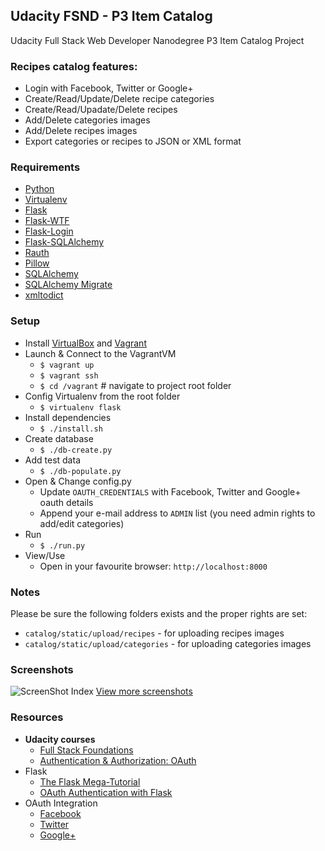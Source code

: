 ## Udacity FSND -  P3 Item Catalog
Udacity Full Stack Web Developer Nanodegree P3 Item Catalog Project

### Recipes catalog features:
* Login with Facebook, Twitter or Google+
* Create/Read/Update/Delete recipe categories
* Create/Read/Upadate/Delete recipes
* Add/Delete categories images
* Add/Delete recipes images
* Export categories or recipes to JSON or XML format

### Requirements
* [Python](https://www.python.org/)
* [Virtualenv](https://virtualenv.pypa.io/en/latest/#)
* [Flask](http://flask.pocoo.org)
* [Flask-WTF](https://flask-wtf.readthedocs.org/en/latest/)
* [Flask-Login](https://flask-login.readthedocs.org/en/latest/)
* [Flask-SQLAlchemy](https://pythonhosted.org/Flask-SQLAlchemy/)
* [Rauth](https://rauth.readthedocs.org/en/latest/)
* [Pillow](https://python-pillow.github.io/)
* [SQLAlchemy](http://www.sqlalchemy.org/)
* [SQLAlchemy Migrate](https://sqlalchemy-migrate.readthedocs.org/en/latest/)
* [xmltodict](https://github.com/martinblech/xmltodict)

### Setup
* Install [VirtualBox](https://www.virtualbox.org/) and [Vagrant](https://www.vagrantup.com/)
* Launch & Connect to the VagrantVM
    * ```$ vagrant up```
    * ```$ vagrant ssh```
    * ```$ cd /vagrant``` # navigate to project root folder
* Config Virtualenv from the root folder
    * ```$ virtualenv flask```
* Install dependencies
    * ```$ ./install.sh```
* Create database
    * ```$ ./db-create.py```
* Add test data
    * ```$ ./db-populate.py```
* Open & Change config.py
    * Update ```OAUTH_CREDENTIALS``` with Facebook, Twitter and Google+ oauth details
    * Append your e-mail address to ```ADMIN``` list (you need admin rights to add/edit categories)
* Run
    * ```$ ./run.py```
* View/Use
    * Open in your favourite browser: ```http://localhost:8000```

### Notes
Please be sure the following folders exists and the proper rights are set:

* ```catalog/static/upload/recipes``` - for uploading recipes images
* ```catalog/static/upload/categories``` - for uploading categories images


### Screenshots
![ScreenShot Index](/screenshots/1_index.png)
[View more screenshots](/screenshots/)

### Resources
* **Udacity courses**
    * [Full Stack Foundations](https://www.udacity.com/course/full-stack-foundations--ud088)
    * [Authentication & Authorization: OAuth](https://www.udacity.com/course/authentication-authorization-oauth--ud330)
* Flask
    * [The Flask Mega-Tutorial](http://blog.miguelgrinberg.com/post/the-flask-mega-tutorial-part-i-hello-world)
    * [OAuth Authentication with Flask](http://blog.miguelgrinberg.com/post/oauth-authentication-with-flask)
* OAuth Integration
    * [Facebook](https://developers.facebook.com/docs/facebook-login/manually-build-a-login-flow)
    * [Twitter](https://dev.twitter.com/oauth)
    * [Google+](https://developers.google.com/+/web/api/rest/oauth)
